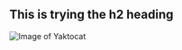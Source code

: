 ## This is trying the h2 heading

![Image of Yaktocat](https://octodex.github.com/images/yaktocat.png)
